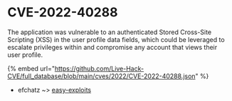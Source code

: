 # CVE-2022-40288

The application was vulnerable to an authenticated Stored Cross-Site Scripting (XSS) in the user profile data fields, which could be leveraged to escalate privileges within and compromise any account that views their user profile.

{% embed url="https://github.com/Live-Hack-CVE/full_database/blob/main/cves/2022/CVE-2022-40288.json" %}


* efchatz ~> [easy-exploits](https://zeste.alice-snow.ru/2022/database/cve-2022-40288/easy-exploits-efchatz)